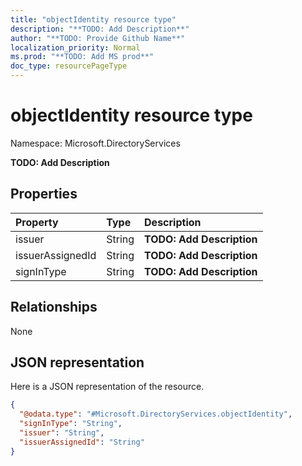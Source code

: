 ```yaml
---
title: "objectIdentity resource type"
description: "**TODO: Add Description**"
author: "**TODO: Provide Github Name**"
localization_priority: Normal
ms.prod: "**TODO: Add MS prod**"
doc_type: resourcePageType
---
```


# objectIdentity resource type


Namespace: Microsoft.DirectoryServices

**TODO: Add Description**

## Properties
|Property|Type|Description|
|:---|:---|:---|
|issuer|String|**TODO: Add Description**|
|issuerAssignedId|String|**TODO: Add Description**|
|signInType|String|**TODO: Add Description**|

## Relationships
None

## JSON representation
Here is a JSON representation of the resource.
<!-- {
  "blockType": "resource",
  "@odata.type": "Microsoft.DirectoryServices.objectIdentity"
}
-->
``` json
{
  "@odata.type": "#Microsoft.DirectoryServices.objectIdentity",
  "signInType": "String",
  "issuer": "String",
  "issuerAssignedId": "String"
}
```

